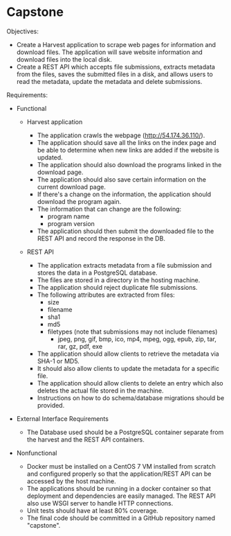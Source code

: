 # Capstone

Objectives:
- Create a Harvest application to scrape web pages for information and download files. 
The application will save website information and download files into the local disk.
- Create a REST API which accepts file submissions, extracts metadata from the files,
saves the submitted files in a disk, and allows users to read the metadata, 
update the metadata and delete submissions.

Requirements:
- Functional
  - Harvest application
    - The application crawls the webpage (http://54.174.36.110/). 
    - The application should save all the links on the index page and be able to 
    determine when new links are added if the website is updated.
    - The application should also download the programs linked in the download page.
    - The application should also save certain information on the current download page. 
    - If there's a change on the information, the application should download the program again.
    - The information that can change are the following:
      - program name
      - program version
    - The application should then submit the downloaded file to the REST API and record 
    the response in the DB.

  - REST API
    - The application extracts metadata from a file submission
    and stores the data in a PostgreSQL database.
    - The files are stored in a directory in the hosting machine. 
    - The application should reject duplicate file submissions.
    - The following attributes are extracted from files:
      - size
      - filename
      - sha1
      - md5
      - filetypes (note that submissions may not include filenames)
         - jpeg, png, gif, bmp, ico, mp4, mpeg, ogg, epub, zip, tar, rar, gz, pdf, exe
    - The application should allow clients to retrieve the metadata via SHA-1 or MD5.
    - It should also allow clients to update the metadata for a specific file.
    - The application should allow clients to delete an entry which also deletes the 
    actual file stored in the machine.
    - Instructions on how to do schema/database migrations should be provided.
 
- External Interface Requirements
  - The Database used should be a PostgreSQL 
container separate from the harvest and the REST API containers.

- Nonfunctional
  - Docker must be installed on a CentOS 7 VM installed from scratch and configured 
  properly so that the application/REST API can be accessed by the host machine.
  - The applications should be running in a docker container so that deployment 
  and dependencies are easily managed. The REST API also use WSGI server to handle 
  HTTP connections.
  - Unit tests should have at least 80% coverage.
  - The final code should be committed in a GitHub repository named "capstone".
 
